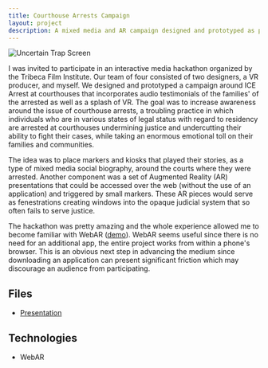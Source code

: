 ```yaml
---
title: Courthouse Arrests Campaign
layout: project
description: A mixed media and AR campaign designed and prototyped as part of a interactive media hackathon put on by the Tribeca Film Institute.
---
```


![Uncertain Trap Screen](/img/projects/tfi/uncertain-trap.jpg 'Uncertain Trap')

I was invited to participate in an interactive media hackathon organized by the Tribeca Film Institute. Our team of four consisted of two designers, a VR producer, and myself. We designed and prototyped a campaign around ICE Arrest at courthouses that incorporates audio testimonials of the families' of the arrested as well as a splash of VR. The goal was to increase awareness around the issue of courthouse arrests, a troubling practice in which individuals who are in various states of legal status with regard to residency are arrested at courthouses undermining justice and undercutting their ability to fight their cases, while taking an enormous emotional toll on their families and communities.

The idea was to place markers and kiosks that played their stories, as a type of mixed media social biography, around the courts where they were arrested. Another component was a set of Augmented Reality (AR) presentations that could be accessed over the web (without the use of an application) and triggered by small markers. These AR pieces would serve as fenestrations creating windows into the opaque judicial system that so often fails to serve justice.

The hackathon was pretty amazing and the whole experience allowed me to become familiar with WebAR ([demo](https://ar-demos.c13x.cloud/)). WebAR seems useful since there is no need for an additional app, the entire project works from within a phone's browser. This is an obvious next step in advancing the medium since downloading an application can present significant friction which may discourage an audience from participating.

## Files

- <a class="link near-white bb" href="/files/projects/tfi/uncertain-trap.pdf" target="_blank" noreferrer>Presentation</a>

## Technologies

- WebAR
